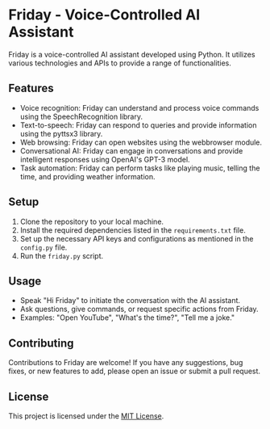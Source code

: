 # Friday - Voice-Controlled AI Assistant

Friday is a voice-controlled AI assistant developed using Python. It utilizes various technologies and APIs to provide a range of functionalities.

## Features

- Voice recognition: Friday can understand and process voice commands using the SpeechRecognition library.
- Text-to-speech: Friday can respond to queries and provide information using the pyttsx3 library.
- Web browsing: Friday can open websites using the webbrowser module.
- Conversational AI: Friday can engage in conversations and provide intelligent responses using OpenAI's GPT-3 model.
- Task automation: Friday can perform tasks like playing music, telling the time, and providing weather information.

## Setup

1. Clone the repository to your local machine.
2. Install the required dependencies listed in the `requirements.txt` file.
3. Set up the necessary API keys and configurations as mentioned in the `config.py` file.
4. Run the `friday.py` script.

## Usage

- Speak "Hi Friday" to initiate the conversation with the AI assistant.
- Ask questions, give commands, or request specific actions from Friday.
- Examples: "Open YouTube", "What's the time?", "Tell me a joke."

## Contributing

Contributions to Friday are welcome! If you have any suggestions, bug fixes, or new features to add, please open an issue or submit a pull request.

## License

This project is licensed under the [MIT License](LICENSE).

